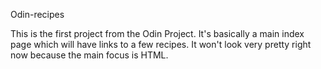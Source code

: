 Odin-recipes

This is the first project from the Odin Project. It's basically a main index page which will have links to a few recipes.
It won't look very pretty right now because the main focus is HTML.
